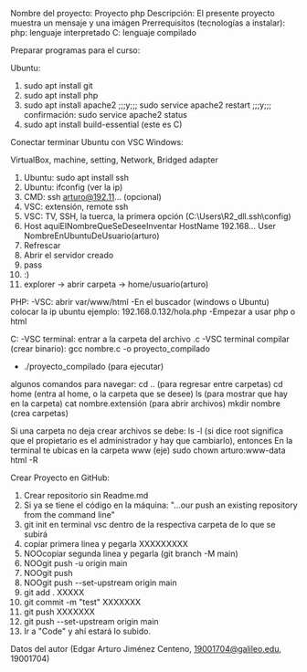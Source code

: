 Nombre del proyecto: Proyecto php
Descripción: El presente proyecto muestra un mensaje y una imágen
Prerrequisitos (tecnologías a instalar):
php: lenguaje interpretado
C: lenguaje compilado


Preparar programas para el curso:

Ubuntu:
1. sudo apt install git
2. sudo apt install php
3. sudo apt install apache2 ;;;y;;; sudo service apache2 restart  ;;;y;;; confirmación: sudo service apache2 status
4. sudo apt install build-essential (este es C)

Conectar terminar Ubuntu con VSC Windows:

VirtualBox, machine, setting, Network, Bridged adapter
1. Ubuntu: sudo apt install ssh
2. Ubuntu: ifconfig (ver la ip)
1. CMD: ssh arturo@192.11... (opcional)
1. VSC: extensión, remote ssh
2. VSC: TV, SSH, la tuerca, la primera opción (C:\Users\R2_dll\.ssh\config)
3. Host aquíElNombreQueSeDeseeInventar
	HostName 192.168...
	User NombreEnUbuntuDeUsuario(arturo)
4. Refrescar
5. Abrir el servidor creado
6. pass
7. :)
8. explorer -> abrir carpeta -> home/usuario(arturo)


PHP:
-VSC: abrir var/www/html
-En el buscador (windows o Ubuntu) colocar la ip ubuntu
ejemplo: 192.168.0.132/hola.php
-Empezar a usar php o html


C:
-VSC terminal: entrar a la carpeta del archivo .c
-VSC terminal compilar (crear binario): gcc nombre.c -o proyecto_compilado
- ./proyecto_compilado    (para ejecutar) 





algunos comandos para navegar:
cd .. (para regresar entre carpetas)
cd home (entra al home, o la carpeta que se desee)
ls (para mostrar que hay en la carpeta)
cat nombre.extensión (para abrir archivos)
mkdir nombre (crea carpetas)

Si una carpeta no deja crear archivos se debe:
ls -l  (si dice root significa que el propietario es el administrador y hay que cambiarlo), entonces
En la terminal te ubicas en la carpeta www (eje)
sudo chown arturo:www-data html -R




Crear Proyecto en GitHub:
1. Crear repositorio sin Readme.md
2. Si ya se tiene el código en la máquina: 
"...our push an existing repository from the command line"
3. git init en terminal vsc dentro de la respectiva carpeta de lo que se subirá
4. copiar primera linea y pegarla    XXXXXXXXX
5. NOOcopiar segunda linea y pegarla (git branch -M main)
6. NOOgit push -u origin main
7. NOOgit push
8. NOOgit push --set-upstream origin main
9. git add .       XXXXX
10. git commit -m "test"       XXXXXXX
11. git push      XXXXXXX
12. git push --set-upstream origin main
13. Ir a "Code" y ahí estará lo subido.

Datos del autor (Edgar Arturo Jiménez Centeno, 19001704@galileo.edu, 19001704)
